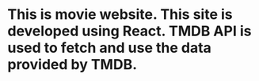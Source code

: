 # This is movie website. This site is developed using React. TMDB API is used to fetch and use the data provided by TMDB.
